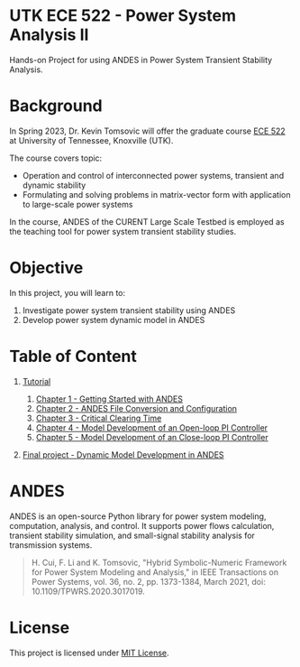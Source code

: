 # UTK ECE 522 - Power System Analysis II

Hands-on Project for using ANDES in Power System Transient Stability Analysis.

# Background

In Spring 2023, Dr. Kevin Tomsovic will offer the graduate course [ECE
522](https://catalog.utk.edu/preview_course_nopop.php?catoid=4&coid=45524) at
University of Tennessee, Knoxville (UTK).

The course covers topic:

- Operation and control of interconnected power systems, transient and dynamic
  stability
- Formulating and solving problems in matrix-vector form with application to
  large-scale power systems

In the course, ANDES of the CURENT Large Scale Testbed is employed as the
teaching tool for power system transient stability studies.

# Objective

In this project, you will learn to:

1. Investigate power system transient stability using ANDES
2. Develop power system dynamic model in ANDES

# Table of Content

1. [Tutorial](./tutorial/)

   1. [Chapter 1 - Getting Started with ANDES](./tutorial/ch1.ipynb)
   2. [Chapter 2 - ANDES File Conversion and Configuration](./tutorial/ch2.ipynb)
   3. [Chapter 3 - Critical Clearing Time](./tutorial/ch3.ipynb)
   4. [Chapter 4 - Model Development of an Open-loop PI Controller](./tutorial/ch4.ipynb)
   5. [Chapter 5 - Model Development of an Close-loop PI Controller](./tutorial/ch5.ipynb)
2. [Final project - Dynamic Model Development in ANDES](./final/FinalProject.md)

# ANDES

ANDES is an open-source Python library for power system modeling, computation,
analysis, and control. It supports power flows calculation, transient stability
simulation, and small-signal stability analysis for transmission systems.

> H. Cui, F. Li and K. Tomsovic, "Hybrid Symbolic-Numeric Framework for Power
> System Modeling and Analysis," in IEEE Transactions on Power Systems, vol. 36,
> no. 2, pp. 1373-1384, March 2021, doi: 10.1109/TPWRS.2020.3017019.

# License

This project is licensed under [MIT License](./LICENSE).

